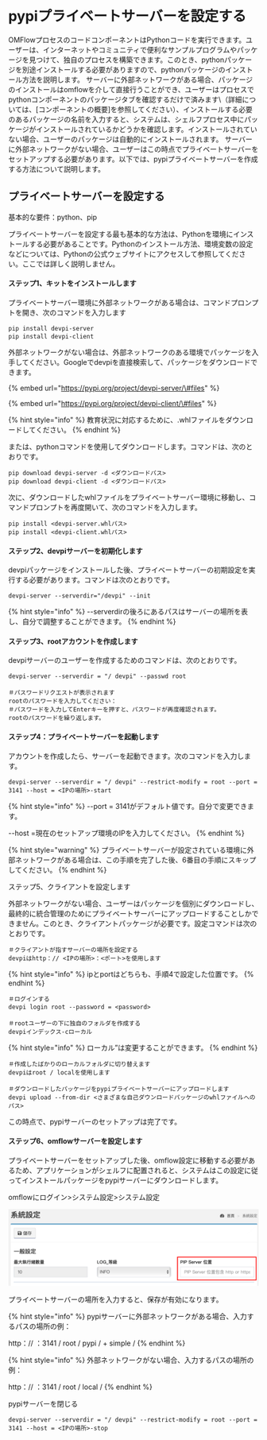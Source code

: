 # pypiプライベートサーバーを設定する

OMFlowプロセスのコードコンポーネントはPythonコードを実行できます。ユーザーは、インターネットやコミュニティで便利なサンプルプログラムやパッケージを見つけて、独自のプロセスを構築できます。このとき、pythonパッケージを別途インストールする必要がありますので、pythonパッケージのインストール方法を説明します。 サーバーに外部ネットワークがある場合、パッケージのインストールはomflowを介して直接行うことができ、ユーザーはプロセスでpythonコンポーネントのパッケージタブを確認するだけで済みます\（詳細については、\[コンポーネントの概要\]を参照してください）、インストールする必要のあるパッケージの名前を入力すると、システムは、シェルフプロセス中にパッケージがインストールされているかどうかを確認します。インストールされていない場合、ユーザーのパッケージは自動的にインストールされます。 サーバーに外部ネットワークがない場合、ユーザーはこの時点でプライベートサーバーをセットアップする必要があります。以下では、pypiプライベートサーバーを作成する方法について説明します。

## プライベートサーバーを設定する

基本的な要件：python、pip

プライベートサーバーを設定する最も基本的な方法は、Pythonを環境にインストールする必要があることです。Pythonのインストール方法、環境変数の設定などについては、Pythonの公式ウェブサイトにアクセスして参照してください。ここでは詳しく説明しません。

#### ステップ1、キットをインストールします

プライベートサーバー環境に外部ネットワークがある場合は、コマンドプロンプトを開き、次のコマンドを入力します

```text
pip install devpi-server
pip install devpi-client
```

外部ネットワークがない場合は、外部ネットワークのある環境でパッケージを入手してください。Googleでdevpiを直接検索して、パッケージをダウンロードできます。

{% embed url="https://pypi.org/project/devpi-server/\#files" %}

{% embed url="https://pypi.org/project/devpi-client/\#files" %}

{% hint style="info" %}
教育状況に対応するために、.whlファイルをダウンロードしてください。
{% endhint %}

または、pythonコマンドを使用してダウンロードします。コマンドは、次のとおりです。

```text
pip download devpi-server -d <ダウンロードパス>
pip download devpi-client -d <ダウンロードパス>
```

次に、ダウンロードしたwhlファイルをプライベートサーバー環境に移動し、コマンドプロンプトを再度開いて、次のコマンドを入力します。

```text
pip install <devpi-server.whlパス>
pip install <devpi-client.whlパス>
```

#### ステップ2、devpiサーバーを初期化します

devpiパッケージをインストールした後、プライベートサーバーの初期設定を実行する必要があります。コマンドは次のとおりです。

```text
devpi-server --serverdir="/devpi" --init
```

{% hint style="info" %}
--serverdirの後ろにあるパスはサーバーの場所を表し、自分で調整することができます。
{% endhint %}

#### ステップ3、rootアカウントを作成します

devpiサーバーのユーザーを作成するためのコマンドは、次のとおりです。

```text
devpi-server --serverdir = "/ devpi" --passwd root

＃パスワードリクエストが表示されます
rootのパスワードを入力してください：
＃パスワードを入力してEnterキーを押すと、パスワードが再度確認されます。
rootのパスワードを繰り返します。
```

#### ステップ4：プライベートサーバーを起動します

アカウントを作成したら、サーバーを起動できます。次のコマンドを入力します。

```text
devpi-server --serverdir = "/ devpi" --restrict-modify = root --port = 3141 --host = <IPの場所>-start
```

{% hint style="info" %}
--port = 3141がデフォルト値です。自分で変更できます。 

--host =現在のセットアップ環境のIPを入力してください。
{% endhint %}

{% hint style="warning" %}
プライベートサーバーが設定されている環境に外部ネットワークがある場合は、この手順を完了した後、6番目の手順にスキップしてください。
{% endhint %}

ステップ5、クライアントを設定します

外部ネットワークがない場合、ユーザーはパッケージを個別にダウンロードし、最終的に統合管理のためにプライベートサーバーにアップロードすることしかできません。このとき、クライアントパッケージが必要です。設定コマンドは次のとおりです。

```text
＃クライアントが指すサーバーの場所を設定する
devpiはhttp：// <IPの場所>：<ポート>を使用します
```

{% hint style="info" %}
ipとportはどちらも、手順4で設定した位置です。
{% endhint %}

```text
＃ログインする
devpi login root --password = <password>

＃rootユーザーの下に独自のフォルダを作成する
devpiインデックス-cローカル
```

{% hint style="info" %}
ローカル”は変更することができます。
{% endhint %}

```text
＃作成したばかりのローカルフォルダに切り替えます
devpiはroot / localを使用します

＃ダウンロードしたパッケージをpypiプライベートサーバーにアップロードします
devpi upload --from-dir <さまざまな自己ダウンロードパッケージのwhlファイルへのパス>
```

この時点で、pypiサーバーのセットアップは完了です。

#### ステップ6、omflowサーバーを設定します

プライベートサーバーをセットアップした後、omflow設定に移動する必要があるため、アプリケーションがシェルフに配置されると、システムはこの設定に従ってインストールパッケージをpypiサーバーにダウンロードします。

omflowにログイン&gt;システム設定&gt;システム設定

![](../.gitbook/assets/pip-server.png)

プライベートサーバーの場所を入力すると、保存が有効になります。

{% hint style="info" %}
pypiサーバーに外部ネットワークがある場合、入力するパスの場所の例： 

http：// ：3141 / root / pypi / + simple /
{% endhint %}

{% hint style="info" %}
外部ネットワークがない場合、入力するパスの場所の例：

http：// ：3141 / root / local /
{% endhint %}

pypiサーバーを閉じる

```text
devpi-server --serverdir = "/ devpi" --restrict-modify = root --port = 3141 --host = <IPの場所>-stop
```

